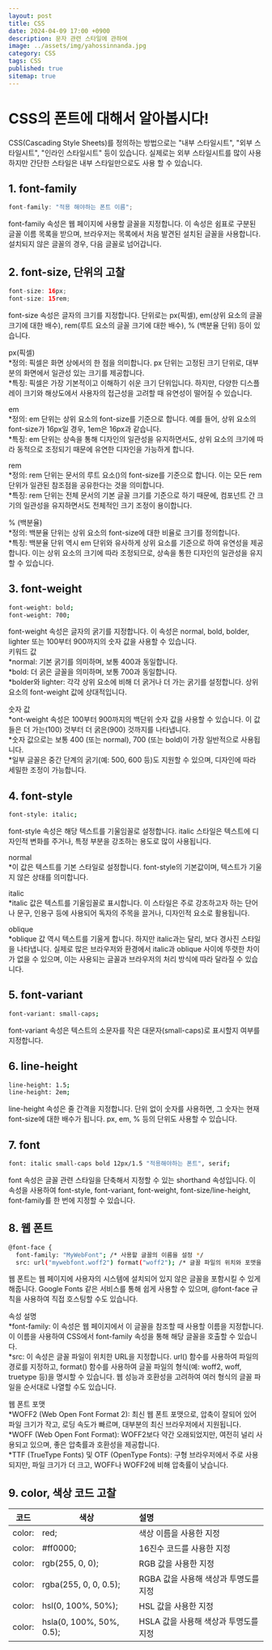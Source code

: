```yaml
---
layout: post
title: CSS
date: 2024-04-09 17:00 +0900
description: 문자 관련 스타일에 관하여
image: ../assets/img/yahossinnanda.jpg
category: CSS
tags: CSS
published: true
sitemap: true
---
```


# CSS의 폰트에 대해서 알아봅시다!
CSS(Cascading Style Sheets)를 정의하는 방법으로는 "내부 스타일시트", "외부 스타일시트", "인라인 스타일시트" 등이 있습니다. 실제로는 외부 스타일시트를 많이 사용하지만 간단한 스타일은 내부 스타일만으로도 사용 할 수 있습니다.

## 1. font-family
````java
font-family: "적용 해야하는 폰트 이름";
````
font-family 속성은 웹 페이지에 사용할 글꼴을 지정합니다. 이 속성은 쉼표로 구분된 글꼴 이름 목록을 받으며, 브라우저는 목록에서 처음 발견된 설치된 글꼴을 사용합니다. 설치되지 않은 글꼴의 경우, 다음 글꼴로 넘어갑니다.

## 2. font-size, 단위의 고찰
````java
font-size: 16px;
font-size: 15rem;
````
font-size 속성은 글자의 크기를 지정합니다. 단위로는 px(픽셀), em(상위 요소의 글꼴 크기에 대한 배수), rem(루트 요소의 글꼴 크기에 대한 배수), % (백분율 단위) 등이 있습니다. <br/>

px(픽셀) <br/>
*정의: 픽셀은 화면 상에서의 한 점을 의미합니다. px 단위는 고정된 크기 단위로, 대부분의 화면에서 일관성 있는 크기를 제공합니다. <br/>
*특징: 픽셀은 가장 기본적이고 이해하기 쉬운 크기 단위입니다. 하지만, 다양한 디스플레이 크기와 해상도에서 사용자의 접근성을 고려할 때 유연성이 떨어질 수 있습니다.<br/>

em <br/>
*정의: em 단위는 상위 요소의 font-size를 기준으로 합니다. 예를 들어, 상위 요소의 font-size가 16px일 경우, 1em은 16px과 같습니다. <br/>
*특징: em 단위는 상속을 통해 디자인의 일관성을 유지하면서도, 상위 요소의 크기에 따라 동적으로 조정되기 때문에 유연한 디자인을 가능하게 합니다.<br/>


rem <br/>
*정의: rem 단위는 문서의 루트 요소(<html>)의 font-size를 기준으로 합니다. 이는 모든 rem 단위가 일관된 참조점을 공유한다는 것을 의미합니다. <br/>
*특징: rem 단위는 전체 문서의 기본 글꼴 크기를 기준으로 하기 때문에, 컴포넌트 간 크기의 일관성을 유지하면서도 전체적인 크기 조정이 용이합니다.<br/>

% (백분율) <br/>
*정의: 백분율 단위는 상위 요소의 font-size에 대한 비율로 크기를 정의합니다. <br/>
*특징: 백분율 단위 역시 em 단위와 유사하게 상위 요소를 기준으로 하여 유연성을 제공합니다. 이는 상위 요소의 크기에 따라 조정되므로, 상속을 통한 디자인의 일관성을 유지할 수 있습니다.   


## 3. font-weight
````bash
font-weight: bold;    
font-weight: 700;     
````
font-weight 속성은 글자의 굵기를 지정합니다. 이 속성은 normal, bold, bolder, lighter 또는 100부터 900까지의 숫자 값을 사용할 수 있습니다.<br/>
키워드 값 <br/>
*normal: 기본 굵기를 의미하며, 보통 400과 동일합니다. <br/>
*bold: 더 굵은 글꼴을 의미하며, 보통 700과 동일합니다. <br/>
*bolder와 lighter: 각각 상위 요소에 비해 더 굵거나 더 가는 굵기를 설정합니다. 상위 요소의 font-weight 값에 상대적입니다.<br/>

숫자 값 <br/>
*ont-weight 속성은 100부터 900까지의 백단위 숫자 값을 사용할 수 있습니다. 이 값들은 더 가는(100) 것부터 더 굵은(900) 것까지를 나타냅니다. <br/>
*숫자 값으로는 보통 400 (또는 normal), 700 (또는 bold)이 가장 일반적으로 사용됩니다. <br/>
*일부 글꼴은 중간 단계의 굵기(예: 500, 600 등)도 지원할 수 있으며, 디자인에 따라 세밀한 조정이 가능합니다.<br/>

## 4. font-style
````bash
font-style: italic;
````
font-style 속성은 해당 텍스트를 기울임꼴로 설정합니다. italic 스타일은 텍스트에 디자인적 변화를 주거나, 특정 부분을 강조하는 용도로 많이 사용됩니다.<br/>

normal <br/>
*이 값은 텍스트를 기본 스타일로 설정합니다. font-style의 기본값이며, 텍스트가 기울지 않은 상태를 의미합니다.<br/>

italic <br/>
*italic 값은 텍스트를 기울임꼴로 표시합니다. 이 스타일은 주로 강조하고자 하는 단어나 문구, 인용구 등에 사용되어 독자의 주목을 끌거나, 디자인적 요소로 활용됩니다.<br/>

oblique <br/>
*oblique 값 역시 텍스트를 기울게 합니다. 하지만 italic과는 달리, 보다 경사진 스타일을 나타냅니다. 실제로 많은 브라우저와 환경에서 italic과 oblique 사이에 뚜렷한 차이가 없을 수 있으며, 이는 사용되는 글꼴과 브라우저의 처리 방식에 따라 달라질 수 있습니다.<br/>

## 5. font-variant
````bash
font-variant: small-caps;
````
font-variant 속성은 텍스트의 소문자를 작은 대문자(small-caps)로 표시할지 여부를 지정합니다.

## 6. line-height
````bash
line-height: 1.5;
line-height: 2em;
````
line-height 속성은 줄 간격을 지정합니다. 단위 없이 숫자를 사용하면, 그 숫자는 현재 font-size에 대한 배수가 됩니다. px, em, % 등의 단위도 사용할 수 있습니다.

## 7. font
````bash
font: italic small-caps bold 12px/1.5 "적용해야하는 폰트", serif;
````
font 속성은 글꼴 관련 스타일을 단축해서 지정할 수 있는 shorthand 속성입니다. 이 속성을 사용하여 font-style, font-variant, font-weight, font-size/line-height, font-family를 한 번에 지정할 수 있습니다.

## 8. 웹 폰트
````bash
@font-face {
  font-family: "MyWebFont"; /* 사용할 글꼴의 이름을 설정 */
  src: url("mywebfont.woff2") format("woff2"); /* 글꼴 파일의 위치와 포맷을 지정 */}
````
웹 폰트는 웹 페이지에 사용자의 시스템에 설치되어 있지 않은 글꼴을 포함시킬 수 있게 해줍니다. Google Fonts 같은 서비스를 통해 쉽게 사용할 수 있으며, @font-face 규칙을 사용하여 직접 호스팅할 수도 있습니다.<br/>

속성 설명 <br/>
*font-family: 이 속성은 웹 페이지에서 이 글꼴을 참조할 때 사용할 이름을 지정합니다. 이 이름을 사용하여 CSS에서 font-family 속성을 통해 해당 글꼴을 호출할 수 있습니다. <br/>
*src: 이 속성은 글꼴 파일이 위치한 URL을 지정합니다. url() 함수를 사용하여 파일의 경로를 지정하고, format() 함수를 사용하여 글꼴 파일의 형식(예: woff2, woff, truetype 등)을 명시할 수 있습니다. 웹 성능과 호환성을 고려하여 여러 형식의 글꼴 파일을 순서대로 나열할 수도 있습니다.<br/>


웹 폰트 포맷 <br/>
*WOFF2 (Web Open Font Format 2): 최신 웹 폰트 포맷으로, 압축이 잘되어 있어 파일 크기가 작고, 로딩 속도가 빠르며, 대부분의 최신 브라우저에서 지원됩니다. <br/>
*WOFF (Web Open Font Format): WOFF2보다 약간 오래되었지만, 여전히 널리 사용되고 있으며, 좋은 압축률과 호환성을 제공합니다. <br/>
*TTF (TrueType Fonts) 및 OTF (OpenType Fonts): 구형 브라우저에서 주로 사용되지만, 파일 크기가 더 크고, WOFF나 WOFF2에 비해 압축률이 낮습니다.<br/>

## 9. color, 색상 코드 고찰
|코드|색상|설명|
|:---:|---|:---|
|color:|red;|색상 이름을 사용한 지정|
|color:|#ff0000;|16진수 코드를 사용한 지정|
|color:|rgb(255, 0, 0);|RGB 값을 사용한 지정|
|color:|rgba(255, 0, 0, 0.5);|RGBA 값을 사용해 색상과 투명도를 지정|
|color:|hsl(0, 100%, 50%);|HSL 값을 사용한 지정|
|color:|hsla(0, 100%, 50%, 0.5);|HSLA 값을 사용해 색상과 투명도를 지정|
